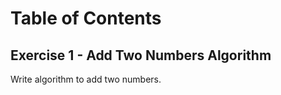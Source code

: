 # Table of Contents

## Exercise 1 - Add Two Numbers Algorithm
Write algorithm to add two numbers.

